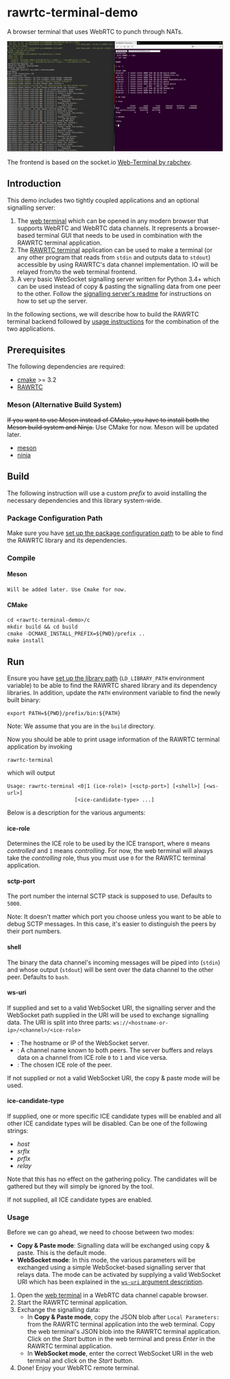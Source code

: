 # rawrtc-terminal-demo

A browser terminal that uses WebRTC to punch through NATs.

![RAWRTC Terminal Demo Screenshot][screenshot]

The frontend is based on the socket.io
[Web-Terminal by rabchev][web-terminal-socketio].

## Introduction

This demo includes two tightly coupled applications and an optional signalling
server:

1. The [web terminal][web-terminal] which can be opened in any modern browser
   that supports WebRTC and WebRTC data channels. It represents a browser-based
   terminal GUI that needs to be used in combination with the
   RAWRTC terminal application.
2. The [RAWRTC terminal][rawrtc-terminal] application can be used to make a
   terminal (or any other program that reads from `stdin` and outputs data to
   `stdout`) accessible by using RAWRTC's data channel implementation. IO will
   be relayed from/to the web terminal frontend.
3. A very basic WebSocket signalling server written for Python 3.4+ which can
   be used instead of copy & pasting the signalling data from one peer to the
   other. Follow the [signalling server's readme][signalling-readme] for
   instructions on how to set up the server.

In the following sections, we will describe how to build the RAWRTC terminal
backend followed by [usage instructions](#usage) for the combination of the two
applications.

## Prerequisites

The following dependencies are required:

* [cmake][cmake] >= 3.2
* [RAWRTC][rawrtc]

### Meson (Alternative Build System)

~~If you want to use Meson instead of CMake, you have to install both the Meson
build system and Ninja.~~ Use CMake for now. Meson will be updated later.

* [meson][meson]
* [ninja][ninja]

## Build

The following instruction will use a custom *prefix* to avoid installing
the necessary dependencies and this library system-wide.

### Package Configuration Path

Make sure you have [set up the package configuration path][rawrtc-pkg-path] to
be able to find the RAWRTC library and its dependencies.

### Compile

#### Meson

    Will be added later. Use Cmake for now.

#### CMake

    cd <rawrtc-terminal-demo>/c
    mkdir build && cd build
    cmake -DCMAKE_INSTALL_PREFIX=${PWD}/prefix ..
    make install
    
## Run

Ensure you have [set up the library path][rawrtc-lib-path] (`LD_LIBRARY_PATH`
environment variable) to be able to find the RAWRTC shared library and its
dependency libraries. In addition, update the `PATH` environment variable
to find the newly built binary:

    export PATH=${PWD}/prefix/bin:${PATH}

Note: We assume that you are in the `build` directory.

Now you should be able to print usage information of the RAWRTC terminal
application by invoking

    rawrtc-terminal

which will output

    Usage: rawrtc-terminal <0|1 (ice-role)> [<sctp-port>] [<shell>] [<ws-url>]
                          [<ice-candidate-type> ...]

Below is a description for the various arguments:

#### ice-role

Determines the ICE role to be used by the ICE transport, where `0` means
*controlled* and `1` means *controlling*. For now, the web terminal will
always take the *controlling* role, thus you must use `0` for the RAWRTC
terminal application.

#### sctp-port

The port number the internal SCTP stack is supposed to use. Defaults to `5000`.

Note: It doesn't matter which port you choose unless you want to be able to
debug SCTP messages. In this case, it's easier to distinguish the peers by
their port numbers.

#### shell

The binary the data channel's incoming messages will be piped into (`stdin`) and
whose output (`stdout`) will be sent over the data channel to the other peer.
Defaults to `bash`.

#### ws-uri

If supplied and set to a valid WebSocket URI, the signalling server and the
WebSocket path supplied in the URI will be used to exchange signalling data.
The URI is split into three parts: `ws://<hostname-or-ip>/<channel>/<ice-role>`

* *<hostname-or-ip>*: The hostname or IP of the WebSocket server.
* *<channel>*: A channel name known to both peers. The server buffers and
  relays data on a channel from ICE role `0` to `1` and vice versa.
* *<ice-role>*: The chosen ICE role of the peer.

If not supplied or not a valid WebSocket URI, the copy & paste mode will be
used.

#### ice-candidate-type

If supplied, one or more specific ICE candidate types will be enabled and all
other ICE candidate types will be disabled. Can be one of the following
strings:

* *host*
* *srflx*
* *prflx*
* *relay*

Note that this has no effect on the gathering policy. The candidates will be
gathered but they will simply be ignored by the tool.

If not supplied, all ICE candidate types are enabled.

### Usage

Before we can go ahead, we need to choose between two modes:

* **Copy & Paste mode**: Signalling data will be exchanged using copy & paste.
  This is the default mode.
* **WebSocket mode**: In this mode, the various parameters will be exchanged
  using a simple WebSocket-based signalling server that relays data. The mode
  can be activated by supplying a valid WebSocket URI which has been explained
  in the [`ws-uri` argument description](#ws-uri).

1. Open the [web terminal][web-terminal] in a WebRTC data channel capable
   browser.
2. Start the RAWRTC terminal application.
3. Exchange the signalling data:
   * In **Copy & Paste mode**, copy the JSON blob after `Local Parameters:`
     from the RAWRTC terminal application into the web terminal. Copy the web
     terminal's JSON blob into the RAWRTC terminal application. Click on the
     *Start* button in the web terminal and press *Enter* in the RAWRTC
     terminal application.
   * In **WebSocket mode**, enter the correct WebSocket URI in the web terminal
     and click on the *Start* button.
4. Done! Enjoy your WebRTC remote terminal.

[screenshot]: screenshot.png "RAWRTC Terminal Demo Screenshot"
[web-terminal-socketio]: https://github.com/rabchev/web-terminal

[cmake]: https://cmake.org
[rawrtc]: https://github.com/rawrtc/rawrtc
[meson]: https://github.com/mesonbuild/meson
[ninja]: https://ninja-build.org

[web-terminal]: web/index.html
[rawrtc-terminal]: ./c/src/rawrtc-terminal.c
[signalling-readme]: ./signaling/Readme.md
[rawrtc-pkg-path]: https://github.com/rawrtc/rawrtc#package-configuration-path
[rawrtc-lib-path]: https://github.com/rawrtc/rawrtc#run
